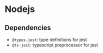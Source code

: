 # Nodejs

## Dependencies

- `@types-jest`: type definitions for jest
- `@ts-jest`: typescript preprocessor for jest
